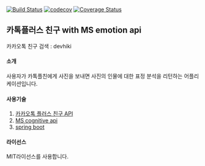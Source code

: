 [![Build Status](https://travis-ci.org/giraffeb/helloface.svg?branch=master)](https://travis-ci.org/giraffeb/helloface)
[![codecov](https://codecov.io/gh/giraffeb/helloface/branch/master/graph/badge.svg)](https://codecov.io/gh/giraffeb/helloface)
[![Coverage Status](https://coveralls.io/repos/github/giraffeb/helloface/badge.svg?branch=master)](https://coveralls.io/github/giraffeb/helloface?branch=master)
## 카톡플러스 친구 with MS emotion api
카카오톡 친구 검색 : devhiki

#### 소개
사용자가 카톡플친에게 사진을 보내면 사진의 인물에 대한 표정 분석을 리턴하는 어플리케이션입니다.


#### 사용기술
1) [카카오톡 플러스 친구 API](https://center-pf.kakao.com/)
2) [MS cognitive api](https://azure.microsoft.com/ko-kr/services/cognitive-services/)
3) [spring boot](https://projects.spring.io/spring-boot/)


#### 라이선스
MIT라이선스를 사용합니다.

